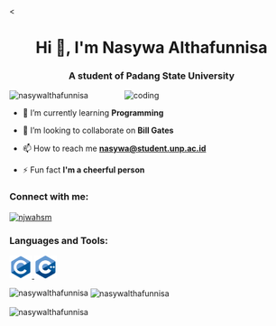 <<h1 align="center">Hi 👋, I'm Nasywa Althafunnisa</h1>
<h3 align="center">A student of Padang State University</h3>

<img align="right" alt="coding" width="300" src="https://github.com/user-attachments/assets/c9bc1bd3-0aa3-4360-869c-10eb6e482552">

<p align="left"> <img src="https://komarev.com/ghpvc/?username=nasywalthafunnisa&label=Profile%20views&color=0e75b6&style=flat" alt="nasywalthafunnisa" /> </p>

- 🌱 I’m currently learning **Programming**

- 👯 I’m looking to collaborate on **Bill Gates**

- 📫 How to reach me **nasywa@student.unp.ac.id**

- ⚡ Fun fact **I'm a cheerful person**

<h3 align="left">Connect with me:</h3>
<p align="left">
<a href="https://instagram.com/njwahsm" target="blank"><img align="center" src="https://raw.githubusercontent.com/rahuldkjain/github-profile-readme-generator/master/src/images/icons/Social/instagram.svg" alt="njwahsm" height="30" width="40" /></a>
</p>

<h3 align="left">Languages and Tools:</h3>
<p align="left"> <a href="https://www.cprogramming.com/" target="_blank" rel="noreferrer"> <img src="https://raw.githubusercontent.com/devicons/devicon/master/icons/c/c-original.svg" alt="c" width="40" height="40"/> </a> <a href="https://www.w3schools.com/cpp/" target="_blank" rel="noreferrer"> <img src="https://raw.githubusercontent.com/devicons/devicon/master/icons/cplusplus/cplusplus-original.svg" alt="cplusplus" width="40" height="40"/> </a> </p>

<p><img align="left" src="https://github-readme-stats.vercel.app/api/top-langs?username=nasywalthafunnisa&show_icons=true&locale=en&layout=compact" alt="nasywalthafunnisa" /></p>

<p>&nbsp;<img align="center" src="https://github-readme-stats.vercel.app/api?username=nasywalthafunnisa&show_icons=true&locale=en" alt="nasywalthafunnisa" /></p>

<p><img align="center" src="https://github-readme-streak-stats.herokuapp.com/?user=nasywalthafunnisa&" alt="nasywalthafunnisa" /></p>
